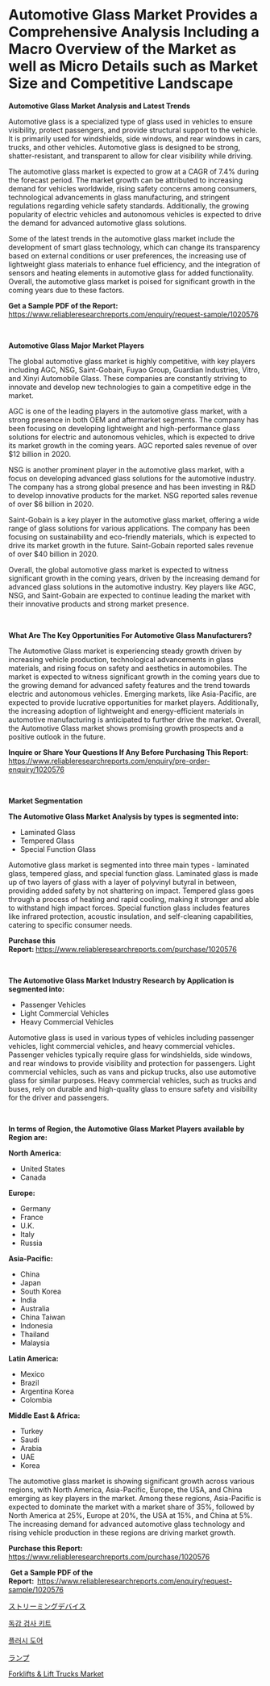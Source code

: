 <p><h1>Automotive Glass Market Provides a Comprehensive Analysis Including a Macro Overview of the Market as well as Micro Details such as Market Size and Competitive Landscape</h1></p><p><strong>Automotive Glass Market Analysis and Latest Trends</strong></p>
<p><p>Automotive glass is a specialized type of glass used in vehicles to ensure visibility, protect passengers, and provide structural support to the vehicle. It is primarily used for windshields, side windows, and rear windows in cars, trucks, and other vehicles. Automotive glass is designed to be strong, shatter-resistant, and transparent to allow for clear visibility while driving.</p><p>The automotive glass market is expected to grow at a CAGR of 7.4% during the forecast period. The market growth can be attributed to increasing demand for vehicles worldwide, rising safety concerns among consumers, technological advancements in glass manufacturing, and stringent regulations regarding vehicle safety standards. Additionally, the growing popularity of electric vehicles and autonomous vehicles is expected to drive the demand for advanced automotive glass solutions.</p><p>Some of the latest trends in the automotive glass market include the development of smart glass technology, which can change its transparency based on external conditions or user preferences, the increasing use of lightweight glass materials to enhance fuel efficiency, and the integration of sensors and heating elements in automotive glass for added functionality. Overall, the automotive glass market is poised for significant growth in the coming years due to these factors.</p></p>
<p><strong>Get a Sample PDF of the Report:&nbsp;</strong> <a href="https://www.reliableresearchreports.com/enquiry/request-sample/1020576">https://www.reliableresearchreports.com/enquiry/request-sample/1020576</a></p>
<p>&nbsp;</p>
<p><strong>Automotive Glass Major Market Players</strong></p>
<p><p>The global automotive glass market is highly competitive, with key players including AGC, NSG, Saint-Gobain, Fuyao Group, Guardian Industries, Vitro, and Xinyi Automobile Glass. These companies are constantly striving to innovate and develop new technologies to gain a competitive edge in the market.</p><p>AGC is one of the leading players in the automotive glass market, with a strong presence in both OEM and aftermarket segments. The company has been focusing on developing lightweight and high-performance glass solutions for electric and autonomous vehicles, which is expected to drive its market growth in the coming years. AGC reported sales revenue of over $12 billion in 2020.</p><p>NSG is another prominent player in the automotive glass market, with a focus on developing advanced glass solutions for the automotive industry. The company has a strong global presence and has been investing in R&D to develop innovative products for the market. NSG reported sales revenue of over $6 billion in 2020.</p><p>Saint-Gobain is a key player in the automotive glass market, offering a wide range of glass solutions for various applications. The company has been focusing on sustainability and eco-friendly materials, which is expected to drive its market growth in the future. Saint-Gobain reported sales revenue of over $40 billion in 2020.</p><p>Overall, the global automotive glass market is expected to witness significant growth in the coming years, driven by the increasing demand for advanced glass solutions in the automotive industry. Key players like AGC, NSG, and Saint-Gobain are expected to continue leading the market with their innovative products and strong market presence.</p></p>
<p>&nbsp;</p>
<p><strong>What Are The Key Opportunities For Automotive Glass Manufacturers?</strong></p>
<p><p>The Automotive Glass market is experiencing steady growth driven by increasing vehicle production, technological advancements in glass materials, and rising focus on safety and aesthetics in automobiles. The market is expected to witness significant growth in the coming years due to the growing demand for advanced safety features and the trend towards electric and autonomous vehicles. Emerging markets, like Asia-Pacific, are expected to provide lucrative opportunities for market players. Additionally, the increasing adoption of lightweight and energy-efficient materials in automotive manufacturing is anticipated to further drive the market. Overall, the Automotive Glass market shows promising growth prospects and a positive outlook in the future.</p></p>
<p><strong>Inquire or Share Your Questions If Any Before Purchasing This Report:</strong> <a href="https://www.reliableresearchreports.com/enquiry/pre-order-enquiry/1020576">https://www.reliableresearchreports.com/enquiry/pre-order-enquiry/1020576</a></p>
<p>&nbsp;</p>
<p><strong>Market Segmentation</strong></p>
<p><strong>The Automotive Glass Market Analysis by types is segmented into:</strong></p>
<p><ul><li>Laminated Glass</li><li>Tempered Glass</li><li>Special Function Glass</li></ul></p>
<p><p>Automotive glass market is segmented into three main types - laminated glass, tempered glass, and special function glass. Laminated glass is made up of two layers of glass with a layer of polyvinyl butyral in between, providing added safety by not shattering on impact. Tempered glass goes through a process of heating and rapid cooling, making it stronger and able to withstand high impact forces. Special function glass includes features like infrared protection, acoustic insulation, and self-cleaning capabilities, catering to specific consumer needs.</p></p>
<p><strong>Purchase this Report:&nbsp;</strong><a href="https://www.reliableresearchreports.com/purchase/1020576">https://www.reliableresearchreports.com/purchase/1020576</a></p>
<p>&nbsp;</p>
<p><strong>The Automotive Glass Market Industry Research by Application is segmented into:</strong></p>
<p><ul><li>Passenger Vehicles</li><li>Light Commercial Vehicles</li><li>Heavy Commercial Vehicles</li></ul></p>
<p><p>Automotive glass is used in various types of vehicles including passenger vehicles, light commercial vehicles, and heavy commercial vehicles. Passenger vehicles typically require glass for windshields, side windows, and rear windows to provide visibility and protection for passengers. Light commercial vehicles, such as vans and pickup trucks, also use automotive glass for similar purposes. Heavy commercial vehicles, such as trucks and buses, rely on durable and high-quality glass to ensure safety and visibility for the driver and passengers.</p></p>
<p>&nbsp;</p>
<p><strong>In terms of Region, the Automotive Glass Market Players available by Region are:</strong></p>
<p>
    <p> <strong> North America: </strong>
        <ul>
            <li>United States</li>
            <li>Canada</li>
        </ul>
        </p> 
    <p> <strong> Europe: </strong>
        <ul>
            <li>Germany</li>
            <li>France</li>
            <li>U.K.</li>
            <li>Italy</li>
            <li>Russia</li>
        </ul>
        </p> 
    <p> <strong> Asia-Pacific: </strong>
        <ul>
            <li>China</li>
            <li>Japan</li>
            <li>South Korea</li>
            <li>India</li>
            <li>Australia</li>
            <li>China Taiwan</li>
            <li>Indonesia</li>
            <li>Thailand</li>
            <li>Malaysia</li>
        </ul>
        </p> 
    <p> <strong> Latin America: </strong>
        <ul>
            <li>Mexico</li>
            <li>Brazil</li>
            <li>Argentina Korea</li>
            <li>Colombia</li>
        </ul>
        </p> 
    <p> <strong> Middle East & Africa: </strong>
        <ul>
            <li>Turkey</li>
            <li>Saudi</li>
            <li>Arabia</li>
            <li>UAE</li>
            <li>Korea</li>
        </ul>
    </p>
    </p>
<p><p>The automotive glass market is showing significant growth across various regions, with North America, Asia-Pacific, Europe, the USA, and China emerging as key players in the market. Among these regions, Asia-Pacific is expected to dominate the market with a market share of 35%, followed by North America at 25%, Europe at 20%, the USA at 15%, and China at 5%. The increasing demand for advanced automotive glass technology and rising vehicle production in these regions are driving market growth.</p></p>
<p><strong>Purchase this Report: </strong><a href="https://www.reliableresearchreports.com/purchase/1020576">https://www.reliableresearchreports.com/purchase/1020576</a></p>
<p>&nbsp;<strong>Get a Sample PDF of the Report:&nbsp;&nbsp;</strong><a href="https://www.reliableresearchreports.com/enquiry/request-sample/1020576">https://www.reliableresearchreports.com/enquiry/request-sample/1020576</a></p>
<p><strong></strong></p>
<p><p><a href="https://medium.com/@deonnorth8/%E3%82%B9%E3%83%88%E3%83%AA%E3%83%BC%E3%83%9F%E3%83%B3%E3%82%B0%E3%83%87%E3%83%90%E3%82%A4%E3%82%B9%E5%B8%82%E5%A0%B4%E3%81%AE%E6%B4%9E%E5%AF%9F-%E5%B8%82%E5%A0%B4%E5%8B%95%E5%90%91-%E6%88%90%E9%95%B7-2024%E5%B9%B4%E3%81%8B%E3%82%892031%E5%B9%B4%E3%81%BE%E3%81%A7%E3%81%AE%E4%BA%88%E6%B8%AC-21b578f37e30">ストリーミングデバイス</a></p><p><a href="https://medium.com/@bixlfnpgdrqkjy8/%ED%94%8C%EB%A3%A8-%ED%85%8C%EC%8A%A4%ED%8A%B8-%ED%82%A4%ED%8A%B8-%EC%8B%9C%EC%9E%A5-%EC%A2%85%EB%A5%98-%EC%9D%91%EC%9A%A9-%EB%B0%8F-%EC%A7%80%EB%A6%AC%EB%B3%84-%EC%A2%85%ED%95%A9-%ED%8F%89%EA%B0%80-825ba810b6ae">독감 검사 키트</a></p><p><a href="https://medium.com/@bixlfnpgdrqkjy8/%ED%94%8C%EB%9F%AC%EC%8B%9C-%EB%8F%84%EC%96%B4-%EC%8B%9C%EC%9E%A5-%EB%B3%B4%EA%B3%A0%EC%84%9C%EB%8A%94-%EC%8B%9C%EC%9E%A5%EC%9D%98-%EC%B5%9C%EC%8B%A0-%ED%8A%B8%EB%A0%8C%EB%93%9C%EC%99%80-%EC%84%B1%EC%9E%A5-%EA%B8%B0%ED%9A%8C%EB%A5%BC-%EB%B0%9D%ED%98%80%EC%A4%8D%EB%8B%88%EB%8B%A4-3c8fa123961e">플러시 도어</a></p><p><a href="https://medium.com/@deonnorth8/%E3%83%A9%E3%83%B3%E3%83%97%E5%B8%82%E5%A0%B4%E3%81%AE%E5%88%86%E6%9E%90%E3%81%A82031%E5%B9%B4%E3%81%BE%E3%81%A7%E3%81%AE%E6%9C%9F%E9%96%93%E3%81%AE%E3%82%B5%E3%82%A4%E3%82%BA%E4%BA%88%E6%B8%AC-869da9915b1f">ランプ</a></p><p><a href="https://github.com/pjcfca/Market-Research-Report-List-1/blob/main/forklifts-lift-trucks-market.md">Forklifts & Lift Trucks Market</a></p></p>
